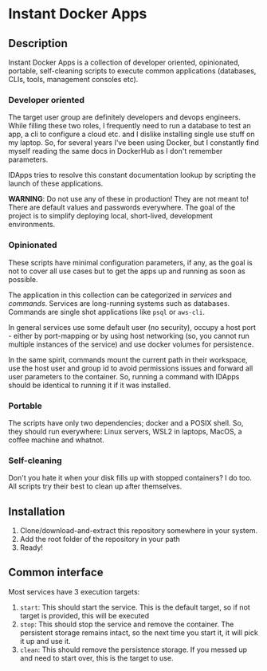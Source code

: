 # Instant Docker Apps

## Description

Instant Docker Apps is a collection of developer oriented, opinionated, portable, self-cleaning scripts to execute
common applications (databases, CLIs, tools, management consoles etc).

### Developer oriented

The target user group are definitely developers and devops engineers. While filling these two roles, I frequently need
to run a database to test an app, a cli to configure a cloud etc. and I dislike installing single use stuff on my
laptop. So, for several years I've been using Docker, but I constantly find myself reading the same docs in DockerHub as
I don't remember parameters.

IDApps tries to resolve this constant documentation lookup by scripting the launch of these applications.

**WARNING**: Do not use any of these in production! They are not meant to! There are default values and passwords
everywhere. The goal of the project is to simplify deploying local, short-lived, development environments.

### Opinionated

These scripts have minimal configuration parameters, if any, as the goal is not to cover all use cases but to get the
apps up and running as soon as possible.

The application in this collection can be categorized in *services* and *commands*. Services are long-running
systems such as databases. Commands are single shot applications like `psql` or `aws-cli`.

In general services use some default user (no security), occupy a host port - either by port-mapping or by using host
networking (so, you cannot run multiple instances of the service) and use docker volumes for persistence.

In the same spirit, commands mount the current path in their workspace, use the host user and group id to avoid
permissions issues and forward all user parameters to the container. So, running a command with IDApps should be
identical to running it if it was installed.

### Portable

The scripts have only two dependencies; docker and a POSIX shell. So, they should run everywhere: Linux servers, WSL2 in
laptops, MacOS, a coffee machine and whatnot.

### Self-cleaning

Don't you hate it when your disk fills up with stopped containers? I do too. All scripts try their best to clean up
after themselves.

## Installation

1. Clone/download-and-extract this repository somewhere in your system.
2. Add the root folder of the repository in your path
3. Ready!

## Common interface

Most services have 3 execution targets:

1. `start`: This should start the service. This is the default target, so if not target is provided, this will be 
executed
2. `stop`: This should stop the service and remove the container. The persistent storage remains intact, so the next
time you start it, it will pick it up and use it.
3. `clean`: This should remove the persistence storage. If you messed up and need to start over, this is the target to
use.